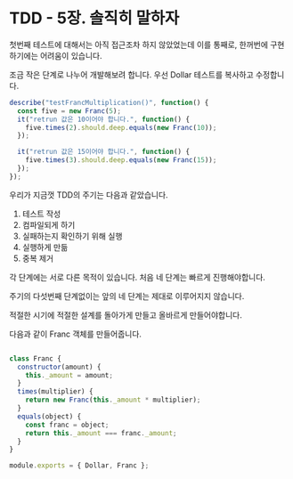 # TDD - 5장. 솔직히 말하자

첫번째 테스트에 대해서는 아직 접근조차 하지 않았었는데 이를 통째로, 한꺼번에 구현하기에는 어려움이 있습니다.

조금 작은 단계로 나누어 개발해보려 합니다. 우선 Dollar 테스트를 복사하고 수정합니다.

```javascript
describe("testFrancMultiplication()", function() {
  const five = new Franc(5);
  it("retrun 값은 10이어야 합니다.", function() {
    five.times(2).should.deep.equals(new Franc(10));
  });

  it("retrun 값은 15이어야 합니다.", function() {
    five.times(3).should.deep.equals(new Franc(15));
  });
});
```

우리가 지금껏 TDD의 주기는 다음과 같았습니다.

1. 테스트 작성
2. 컴파일되게 하기
3. 실패하는지 확인하기 위해 실행
4. 실행하게 만듦
5. 중복 제거

각 단계에는 서로 다른 목적이 있습니다. 처음 네 단계는 빠르게 진행해야합니다.

주기의 다섯번째 단계없이는 앞의 네 단계는 제대로 이루어지지 않습니다. 

적절한 시기에 적절한 설계를 돌아가게 만들고 올바르게 만들어야합니다.

다음과 같이 Franc 객체를 만들어줍니다.

```javascript

class Franc {
  constructor(amount) {
    this._amount = amount;
  }
  times(multiplier) {
    return new Franc(this._amount * multiplier);
  }
  equals(object) {
    const franc = object;
    return this._amount === franc._amount;
  }
}

module.exports = { Dollar, Franc };

```

